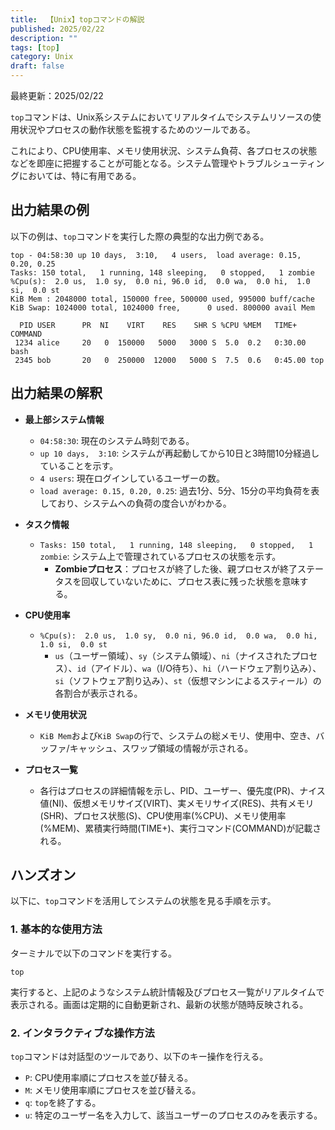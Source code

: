 ```yaml
---
title:  【Unix】topコマンドの解説
published: 2025/02/22
description: ""
tags: [top]
category: Unix
draft: false
---
```

最終更新：2025/02/22

`top`コマンドは、Unix系システムにおいてリアルタイムでシステムリソースの使用状況やプロセスの動作状態を監視するためのツールである。

これにより、CPU使用率、メモリ使用状況、システム負荷、各プロセスの状態などを即座に把握することが可能となる。システム管理やトラブルシューティングにおいては、特に有用である。


## 出力結果の例

以下の例は、`top`コマンドを実行した際の典型的な出力例である。

```
top - 04:58:30 up 10 days,  3:10,   4 users,  load average: 0.15, 0.20, 0.25
Tasks: 150 total,   1 running, 148 sleeping,   0 stopped,   1 zombie
%Cpu(s):  2.0 us,  1.0 sy,  0.0 ni, 96.0 id,  0.0 wa,  0.0 hi,  1.0 si,  0.0 st
KiB Mem : 2048000 total, 150000 free, 500000 used, 995000 buff/cache
KiB Swap: 1024000 total, 1024000 free,      0 used. 800000 avail Mem

  PID USER      PR  NI    VIRT    RES    SHR S %CPU %MEM   TIME+  COMMAND
 1234 alice     20   0  150000   5000   3000 S  5.0  0.2   0:30.00 bash
 2345 bob       20   0  250000  12000   5000 S  7.5  0.6   0:45.00 top
```


## 出力結果の解釈

- **最上部システム情報**
  - `04:58:30`: 現在のシステム時刻である。
  - `up 10 days,  3:10`: システムが再起動してから10日と3時間10分経過していることを示す。
  - `4 users`: 現在ログインしているユーザーの数。
  - `load average: 0.15, 0.20, 0.25`: 過去1分、5分、15分の平均負荷を表しており、システムへの負荷の度合いがわかる。

- **タスク情報**
  - `Tasks: 150 total,   1 running, 148 sleeping,   0 stopped,   1 zombie`: システム上で管理されているプロセスの状態を示す。  
    - **Zombieプロセス**：プロセスが終了した後、親プロセスが終了ステータスを回収していないために、プロセス表に残った状態を意味する。

- **CPU使用率**
  - `%Cpu(s):  2.0 us,  1.0 sy,  0.0 ni, 96.0 id,  0.0 wa,  0.0 hi,  1.0 si,  0.0 st`  
    - `us`（ユーザー領域）、`sy`（システム領域）、`ni`（ナイスされたプロセス）、`id`（アイドル）、`wa`（I/O待ち）、`hi`（ハードウェア割り込み）、`si`（ソフトウェア割り込み）、`st`（仮想マシンによるスティール）の各割合が表示される。

- **メモリ使用状況**
  - `KiB Mem`および`KiB Swap`の行で、システムの総メモリ、使用中、空き、バッファ/キャッシュ、スワップ領域の情報が示される。

- **プロセス一覧**
  - 各行はプロセスの詳細情報を示し、PID、ユーザー、優先度(PR)、ナイス値(NI)、仮想メモリサイズ(VIRT)、実メモリサイズ(RES)、共有メモリ(SHR)、プロセス状態(S)、CPU使用率(%CPU)、メモリ使用率(%MEM)、累積実行時間(TIME+)、実行コマンド(COMMAND)が記載される。


## ハンズオン

以下に、`top`コマンドを活用してシステムの状態を見る手順を示す。

### 1. 基本的な使用方法

ターミナルで以下のコマンドを実行する。

```
top
```

実行すると、上記のようなシステム統計情報及びプロセス一覧がリアルタイムで表示される。画面は定期的に自動更新され、最新の状態が随時反映される。

### 2. インタラクティブな操作方法

`top`コマンドは対話型のツールであり、以下のキー操作を行える。

- `P`: CPU使用率順にプロセスを並び替える。
- `M`: メモリ使用率順にプロセスを並び替える。
- `q`: `top`を終了する。
- `u`: 特定のユーザー名を入力して、該当ユーザーのプロセスのみを表示する。


